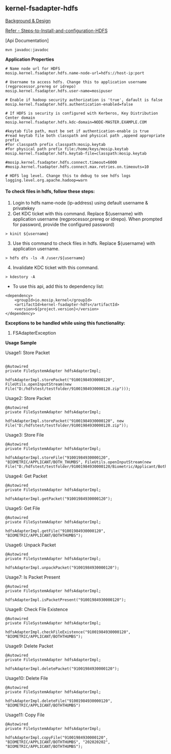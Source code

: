 ## kernel-fsadapter-hdfs

[Background & Design](../../docs/design/kernel/kernel-filesystemadapter.md)

[Refer - Steps-to-Install-and-configuration-HDFS](https://github.com/mosip/mosip/wiki/Steps-to-Install-and-configuration-HDFS)



[Api Documentation]


```
mvn javadoc:javadoc
```

**Application Properties**

```
# Name node url for HDFS
mosip.kernel.fsadapter.hdfs.name-node-url=hdfs://host-ip:port

# Username to access hdfs. Change this to application username (regprocessor,prereg or idrepo)
mosip.kernel.fsadapter.hdfs.user-name=mosipuser

# Enable if hadoop security authorization is 'true', dafault is false
mosip.kernel.fsadapter.hdfs.authentication-enabled=false 

# If HDFS is security is configured with Kerberos, Key Distribution Center domain
mosip.kernel.fsadapter.hdfs.kdc-domain=NODE-MASTER.EXAMPLE.COM

#keytab file path, must be set if authentication-enable is true
#read keytab file both classpath and physical path ,append appropriate prefix
#for classpath prefix classpath:mosip.keytab
#for physical path prefix file:/home/keys/mosip.keytab
mosip.kernel.fsadapter.hdfs.keytab-file=classpath:mosip.keytab

#mosip.kernel.fsadapter.hdfs.connect.timeout=6000
#mosip.kernel.fsadapter.hdfs.connect.max.retries.on.timeouts=10

# HDFS log level. Change this to debug to see hdfs logs
logging.level.org.apache.hadoop=warn
```

#### To check files in hdfs, follow these steps:

1. Login to hdfs name-node (ip-address) using default username & privatekey
2. Get KDC ticket with this command. Replace ${username} with application username (regprocessor,prereg or idrepo). When prompted for password, provide the configured password) 
```
> kinit ${username}
```
3. Use this command to check files in hdfs. Replace ${username} with application username.
```
> hdfs dfs -ls -R /user/${username}
```
4. Invalidate KDC ticket with this command.
```
> kdestory -A
```

- To use this api, add this to dependency list:

```
<dependency>
	<groupId>io.mosip.kernel</groupId>
	<artifactId>kernel-fsadapter-hdfs</artifactId>
	<version>${project.version}</version>
</dependency>
```


**Exceptions to be handled while using this functionality:**

1. FSAdapterException


**Usage Sample**
  
Usage1: Store Packet
 
 ```
 
 @Autowired
private FileSystemAdapter hdfsAdapterImpl;

hdfsAdapterImpl.storePacket("91001984930000120", FileUtils.openInputStream(new File("D:/hdfstest/testfolder/91001984930000120.zip")));

```

Usage2: Store Packet 

```
@Autowired
private FileSystemAdapter hdfsAdapterImpl;

hdfsAdapterImpl.storePacket("91001984930000120", new File("D:/hdfstest/testfolder/91001984930000120.zip"));

```

Usage3: Store File
 
 ```
@Autowired
private FileSystemAdapter hdfsAdapterImpl;

hdfsAdapterImpl.storeFile("91001984930000120", "BIOMETRIC/APPLICANT/BOTH_THUMBS", FileUtils.openInputStream(new File("D:/hdfstest/testfolder/91001984930000120/Biometric/Applicant/BothThumbs.jpg")));

 ```

Usage4: Get Packet 

```
@Autowired
private FileSystemAdapter hdfsAdapterImpl;

hdfsAdapterImpl.getPacket("91001984930000120");

```

Usage5: Get File 

```
@Autowired
private FileSystemAdapter hdfsAdapterImpl;

hdfsAdapterImpl.getFile("91001984930000120", "BIOMETRIC/APPLICANT/BOTHTHUMBS");

```

Usage6: Unpack Packet 

```
@Autowired
private FileSystemAdapter hdfsAdapterImpl;

hdfsAdapterImpl.unpackPacket("91001984930000120");

```

Usage7: Is Packet Present 

```
@Autowired
private FileSystemAdapter hdfsAdapterImpl;

hdfsAdapterImpl.isPacketPresent("91001984930000120");

```

Usage8: Check File Existence 

```
@Autowired
private FileSystemAdapter hdfsAdapterImpl;

hdfsAdapterImpl.checkFileExistence("91001984930000120", "BIOMETRIC/APPLICANT/BOTHTHUMBS");

```

Usage9: Delete Packet 

```
@Autowired
private FileSystemAdapter hdfsAdapterImpl;

hdfsAdapterImpl.deletePacket("91001984930000120");

```

Usage10: Delete File 

```
@Autowired
private FileSystemAdapter hdfsAdapterImpl;

hdfsAdapterImpl.deleteFile("91001984930000120", "BIOMETRIC/APPLICANT/BOTHTHUMBS")

```

Usage11: Copy File 

```
@Autowired
private FileSystemAdapter hdfsAdapterImpl;

hdfsAdapterImpl.copyFile("91001984930000120", "BIOMETRIC/APPLICANT/BOTHTHUMBS", "202020202", "BIOMETRIC/APPLICANT/BOTHTHUMBS");

```
